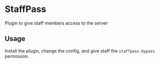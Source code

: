 # StaffPass
Plugin to give staff members access to the server

## Usage
Install the plugin, change the config, and give staff the `staffpass.bypass` permission.